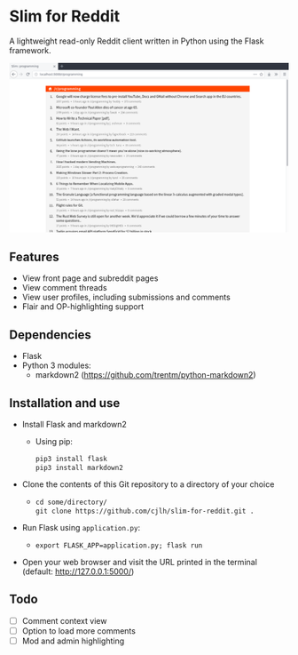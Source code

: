 # Slim for Reddit

A lightweight read-only Reddit client written in Python using the Flask framework.

![Screenshot of Subreddit view](./screenshots/subreddit_view.png)


## Features

- View front page and subreddit pages
- View comment threads
- View user profiles, including submissions and comments
- Flair and OP-highlighting support


## Dependencies

- Flask
- Python 3 modules:
  - markdown2 (https://github.com/trentm/python-markdown2)


## Installation and use

- Install Flask and markdown2
  - Using pip:
    ```
    pip3 install flask
    pip3 install markdown2
    ```

- Clone the contents of this Git repository to a directory of your choice
  - ```
    cd some/directory/
    git clone https://github.com/cjlh/slim-for-reddit.git .
    ```
- Run Flask using `application.py`:
  - ```export FLASK_APP=application.py; flask run```

- Open your web browser and visit the URL printed in the terminal (default: http://127.0.0.1:5000/)


## Todo

- [ ] Comment context view
- [ ] Option to load more comments
- [ ] Mod and admin highlighting
